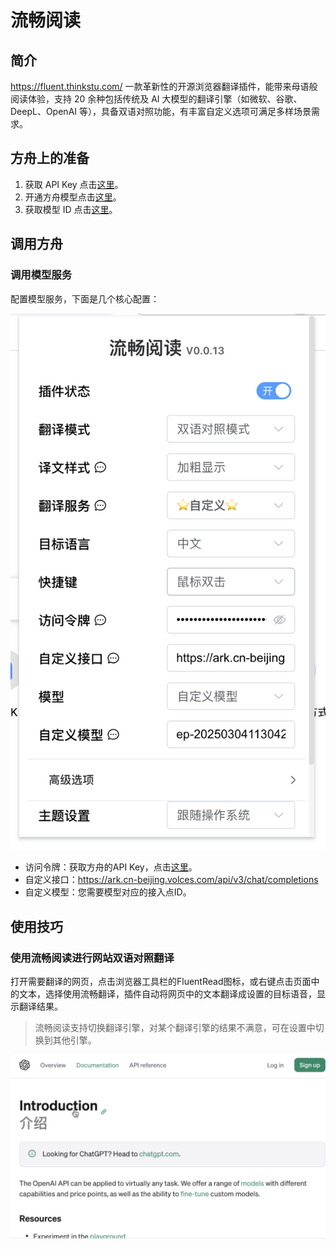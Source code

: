# 流畅阅读
## 简介

https://fluent.thinkstu.com/
一款革新性的开源浏览器翻译插件，能带来母语般阅读体验，支持 20 余种包括传统及 AI 大模型的翻译引擎（如微软、谷歌、DeepL、OpenAI 等），具备双语对照功能，有丰富自定义选项可满足多样场景需求。
## **方舟**上的准备


1. 获取 API Key 点击[这里](https://console.volcengine.com/ark/region:ark+cn-beijing/apiKey)。
2. 开通方舟模型点击[这里](https://console.volcengine.com/ark/region:ark+cn-beijing/openManagement)。
3. 获取模型 ID 点击[这里](https://www.volcengine.com/docs/82379/1330310#%E6%96%87%E6%9C%AC%E7%94%9F%E6%88%90)。

## 调用方舟

### 调用模型服务
配置模型服务，下面是几个核心配置：

![Image](asset/liuchangyuedu-1.png "liuchangyuedu-1")

* 访问令牌：获取方舟的API Key，点击[这里](https://console.volcengine.com/ark/region:ark+cn-beijing/apiKey)。
* 自定义接口：https://ark.cn-beijing.volces.com/api/v3/chat/completions
* 自定义模型：您需要模型对应的接入点ID。

### 
## 使用技巧

### 使用流畅阅读进行网站双语对照翻译
打开需要翻译的网页，点击浏览器工具栏的FluentRead图标，或右键点击页面中的文本，选择使用流畅翻译，插件自动将网页中的文本翻译成设置的目标语音，显示翻译结果。
> 流畅阅读支持切换翻译引擎，对某个翻译引擎的结果不满意，可在设置中切换到其他引擎。


![Image](asset/liuchangyuedu-2.png "liuchangyuedu-2")


